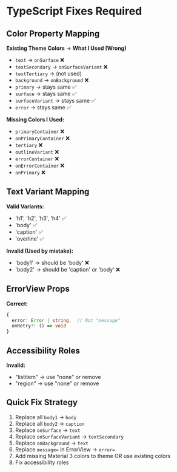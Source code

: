 # TypeScript Fixes Required

## Color Property Mapping

**Existing Theme Colors** → **What I Used (Wrong)**
- `text` → `onSurface` ❌
- `textSecondary` → `onSurfaceVariant` ❌  
- `textTertiary` → (not used)
- `background` → `onBackground` ❌
- `primary` → stays same ✅
- `surface` → stays same ✅
- `surfaceVariant` → stays same ✅
- `error` → stays same ✅

**Missing Colors I Used:**
- `primaryContainer` ❌
- `onPrimaryContainer` ❌  
- `tertiary` ❌
- `outlineVariant` ❌
- `errorContainer` ❌
- `onErrorContainer` ❌
- `onPrimary` ❌

## Text Variant Mapping  

**Valid Variants:**
- 'h1', 'h2', 'h3', 'h4' ✅
- 'body' ✅
- 'caption' ✅  
- 'overline' ✅

**Invalid (Used by mistake):**
- 'body1' → should be 'body' ❌
- 'body2' → should be 'caption' or 'body' ❌

## ErrorView Props

**Correct:**
```typescript
{
  error: Error | string,  // Not "message"
  onRetry?: () => void
}
```

## Accessibility Roles

**Invalid:**
- "listitem" → use "none" or remove
- "region" → use "none" or remove

## Quick Fix Strategy

1. Replace all `body1` → `body`
2. Replace all `body2` → `caption` 
3. Replace `onSurface` → `text`
4. Replace `onSurfaceVariant` → `textSecondary`
5. Replace `onBackground` → `text`
6. Replace `message=` in ErrorView → `error=`
7. Add missing Material 3 colors to theme OR use existing colors
8. Fix accessibility roles


